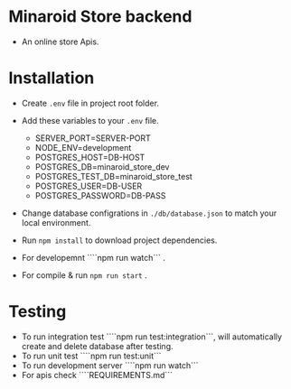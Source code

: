 Minaroid Store backend
===========================

- An online store Apis.

Installation 
===========================
- Create ````.env```` file in project root folder.
- Add these variables to your ````.env```` file.
  - SERVER_PORT=SERVER-PORT
  - NODE_ENV=development
  - POSTGRES_HOST=DB-HOST
  - POSTGRES_DB=minaroid_store_dev
  - POSTGRES_TEST_DB=minaroid_store_test
  - POSTGRES_USER=DB-USER
  - POSTGRES_PASSWORD=DB-PASS

- Change database configrations in ````./db/database.json```` to match your local environment.
- Run ````npm install```` to download project dependencies. 
- For developemnt ````npm run watch``` .
- For compile & run  ````npm run start```` .

Testing
===========================
- To run integration test ````npm run test:integration```, will automatically create and delete database after testing.
- To run unit test ````npm run test:unit```
- To run development server ````npm run watch```
- For apis check ````REQUIREMENTS.md```

